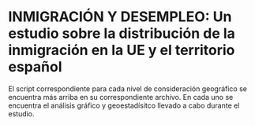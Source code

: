 # INMIGRACIÓN Y DESEMPLEO: Un estudio sobre la distribución de la inmigración en la UE y el territorio español 

El script correspondiente para cada nivel de consideración geográfico se encuentra más arriba en su correspondiente archivo. 
En cada uno se encuentra el análisis gráfico y geoestadísitco llevado a cabo durante el estudio. 

